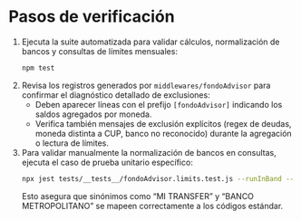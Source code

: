 # Pasos de verificación

1. Ejecuta la suite automatizada para validar cálculos, normalización de bancos y consultas de límites mensuales:
   ```bash
   npm test
   ```
2. Revisa los registros generados por `middlewares/fondoAdvisor` para confirmar el diagnóstico detallado de exclusiones:
   - Deben aparecer líneas con el prefijo `[fondoAdvisor]` indicando los saldos agregados por moneda.
   - Verifica también mensajes de exclusión explícitos (regex de deudas, moneda distinta a CUP, banco no reconocido) durante la agregación o lectura de límites.
3. Para validar manualmente la normalización de bancos en consultas, ejecuta el caso de prueba unitario específico:
   ```bash
   npx jest tests/__tests__/fondoAdvisor.limits.test.js --runInBand --testNamePattern "normaliza"
   ```
   Esto asegura que sinónimos como “MI TRANSFER” y “BANCO METROPOLITANO” se mapeen correctamente a los códigos estándar.
